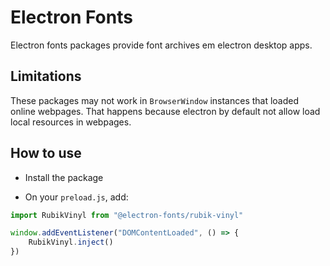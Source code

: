 # Electron Fonts

Electron fonts packages provide font archives em electron desktop apps.

## Limitations

These packages may not work in `BrowserWindow` instances that loaded online webpages. That happens because electron by default not allow load local resources in webpages.

## How to use

* Install the package

* On your `preload.js`, add:

```ts
import RubikVinyl from "@electron-fonts/rubik-vinyl"

window.addEventListener("DOMContentLoaded", () => {
    RubikVinyl.inject()
})
```